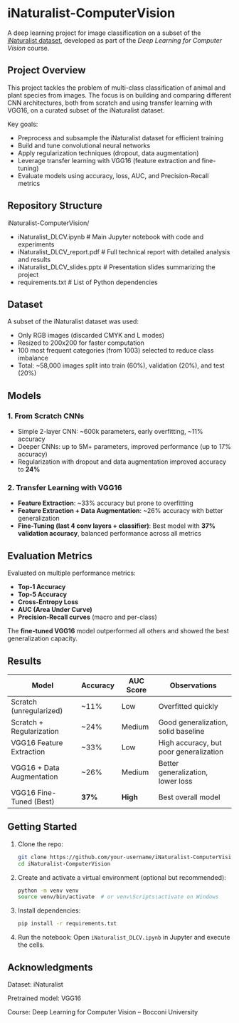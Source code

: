 # iNaturalist-ComputerVision

A deep learning project for image classification on a subset of the [iNaturalist dataset](https://www.inaturalist.org/), developed as part of the *Deep Learning for Computer Vision* course.

## Project Overview

This project tackles the problem of multi-class classification of animal and plant species from images. The focus is on building and comparing different CNN architectures, both from scratch and using transfer learning with VGG16, on a curated subset of the iNaturalist dataset.

Key goals:
- Preprocess and subsample the iNaturalist dataset for efficient training
- Build and tune convolutional neural networks
- Apply regularization techniques (dropout, data augmentation)
- Leverage transfer learning with VGG16 (feature extraction and fine-tuning)
- Evaluate models using accuracy, loss, AUC, and Precision-Recall metrics

## Repository Structure

iNaturalist-ComputerVision/
- iNaturalist_DLCV.ipynb # Main Jupyter notebook with code and experiments
- iNaturalist_DLCV_report.pdf # Full technical report with detailed analysis and results
- iNaturalist_DLCV_slides.pptx # Presentation slides summarizing the project
- requirements.txt # List of Python dependencies

## Dataset

A subset of the iNaturalist dataset was used:
- Only RGB images (discarded CMYK and L modes)
- Resized to 200x200 for faster computation
- 100 most frequent categories (from 1003) selected to reduce class imbalance
- Total: ~58,000 images split into train (60%), validation (20%), and test (20%)

## Models

### 1. **From Scratch CNNs**
- Simple 2-layer CNN: ~600k parameters, early overfitting, ~11% accuracy
- Deeper CNNs: up to 5M+ parameters, improved performance (up to 17% accuracy)
- Regularization with dropout and data augmentation improved accuracy to **24%**

### 2. **Transfer Learning with VGG16**
- **Feature Extraction**: ~33% accuracy but prone to overfitting
- **Feature Extraction + Data Augmentation**: ~26% accuracy with better generalization
- **Fine-Tuning (last 4 conv layers + classifier)**: Best model with **37% validation accuracy**, balanced performance across all metrics

## Evaluation Metrics

Evaluated on multiple performance metrics:
- **Top-1 Accuracy**
- **Top-5 Accuracy**
- **Cross-Entropy Loss**
- **AUC (Area Under Curve)**
- **Precision-Recall curves** (macro and per-class)

The **fine-tuned VGG16** model outperformed all others and showed the best generalization capacity.

## Results

| Model                              | Accuracy | AUC Score | Observations                              |
|-----------------------------------|----------|-----------|-------------------------------------------|
| Scratch (unregularized)           | ~11%     | Low       | Overfitted quickly                        |
| Scratch + Regularization          | ~24%     | Medium    | Good generalization, solid baseline       |
| VGG16 Feature Extraction          | ~33%     | Low       | High accuracy, but poor generalization    |
| VGG16 + Data Augmentation         | ~26%     | Medium    | Better generalization, lower loss         |
| VGG16 Fine-Tuned (Best)           | **37%**  | **High**  | Best overall model                        |


## Getting Started

1. Clone the repo:
   ```bash
   git clone https://github.com/your-username/iNaturalist-ComputerVision.git
   cd iNaturalist-ComputerVision
   ```
3. Create and activate a virtual environment (optional but recommended):
   ```bash
   python -m venv venv
   source venv/bin/activate  # or venv\Scripts\activate on Windows
   ```
3. Install dependencies:
   ```bash
   pip install -r requirements.txt
   ```
5. Run the notebook: 
Open `iNaturalist_DLCV.ipynb` in Jupyter and execute the cells.

## Acknowledgments

Dataset: iNaturalist

Pretrained model: VGG16

Course: Deep Learning for Computer Vision – Bocconi University
